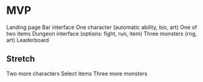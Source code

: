 # MVP
Landing page
Bar interface
One character (automatic ability, bio, art)
One of two items
Dungeon interface (options: fight, run, item)
Three monsters (rng, art)
Leaderboard

## Stretch
Two more characters
Select items
Three more monsters